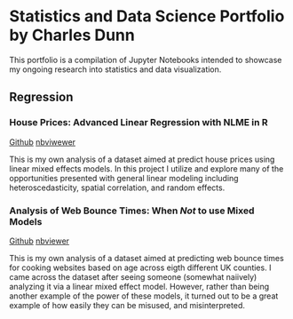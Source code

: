 # Statistics and Data Science Portfolio by Charles Dunn

This portfolio is a compilation of Jupyter Notebooks intended to showcase my ongoing research into statistics and data visualization.


## Regression

### House Prices: Advanced Linear Regression with NLME in R

[Github](https://github.com/charlesmdunn/LMM-Demo)  [nbviwewer](https://nbviewer.jupyter.org/github/charlesmdunn/LMM-Demo/blob/main/LMM%20Notebook2.ipynb)


 This is my own analysis of a dataset aimed at predict house prices using linear mixed effects models. In this project I utilize and explore many of the opportunities presented with general linear modeling including heteroscedasticity, spatial correlation, and random effects.

### Analysis of Web Bounce Times: When _Not_ to use Mixed Models

[Github](https://github.com/charlesmdunn/LMM-Demo2) [nbviewer](https://www.tutorialspoint.com/jupyter/sharing_jupyter_notebook_using_github_and_nbviewer.htm)

This is my own analysis of a dataset aimed at predicting web bounce times for cooking websites based on age across eigth different UK counties. I came across the dataset after seeing someone (somewhat naiively) analyzing it via a linear mixed effect model. However, rather than being another example of the power of these models, it turned out to be a great example of how easily they can be misused, and misinterpreted.
